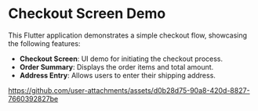 # Checkout Screen Demo

This Flutter application demonstrates a simple checkout flow, showcasing the following features:

- **Checkout Screen**: UI demo for initiating the checkout process.
- **Order Summary**: Displays the order items and total amount.
- **Address Entry**: Allows users to enter their shipping address.

  
https://github.com/user-attachments/assets/d0b28d75-90a8-420d-8827-7660392827be




